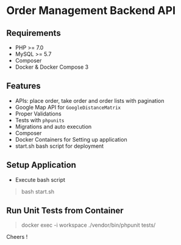 # Order Management Backend API

## Requirements

- PHP >= 7.0
- MySQL >= 5.7
- Composer
- Docker & Docker Compose 3


## Features

- APIs: place order, take order and order lists with pagination
- Google Map API for `GoogleDistanceMatrix`
- Proper Validations
- Tests with `phpunits`
- Migrations and auto execution
- Composer
- Docker Containers for Setting up application
- start.sh bash script for deployment


## Setup Application

- Execute bash script

> bash start.sh


## Run Unit Tests from Container

> docker exec -i workspace ./vendor/bin/phpunit tests/



Cheers !